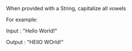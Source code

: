 When provided with a String, capitalize all vowels

For example:

Input : "Hello World!"

Output : "HEllO WOrld!"
